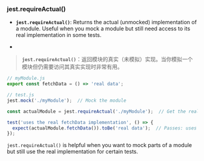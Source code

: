 ### jest.requireActual()

- **`jest.requireActual()`**: Returns the actual (unmocked) implementation of a module. Useful when you mock a module but still need access to its real implementation in some tests.

- <audio src="C:\Users\10691\Downloads\__`jest.require.mp3"></audio>

> **`jest.requireActual()`**：返回模块的真实（未模拟）实现。当你模拟一个模块但仍需要访问其真实实现时非常有用。
>
> <audio src="C:\Users\10691\Downloads\`jest.requireAc.mp3"></audio>

```js
// myModule.js
export const fetchData = () => 'real data';

// test.js
jest.mock('./myModule');  // Mock the module

const actualModule = jest.requireActual('./myModule');  // Get the real implementation

test('uses the real fetchData implementation', () => {
  expect(actualModule.fetchData()).toBe('real data');  // Passes: uses the real fetchData function
});
```

`jest.requireActual()` is helpful when you want to mock parts of a module but still use the real implementation for certain tests.